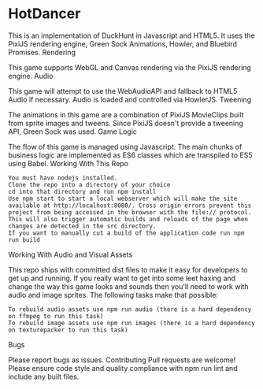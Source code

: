 # HotDancer


This is an implementation of DuckHunt in Javascript and HTML5. It uses the PixiJS rendering engine, Green Sock Animations, Howler, and Bluebird Promises.
Rendering

This game supports WebGL and Canvas rendering via the PixiJS rendering engine.
Audio

This game will attempt to use the WebAudioAPI and fallback to HTML5 Audio if necessary. Audio is loaded and controlled via HowlerJS.
Tweening

The animations in this game are a combination of PixiJS MovieClips built from sprite images and tweens. Since PixiJS doesn't provide a tweening API, Green Sock was used.
Game Logic

The flow of this game is managed using Javascript. The main chunks of business logic are implemented as ES6 classes which are transpiled to ES5 using Babel.
Working With This Repo

    You must have nodejs installed.
    Clone the repo into a directory of your choice
    cd into that directory and run npm install
    Use npm start to start a local webserver which will make the site available at http://localhost:8080/. Cross origin errors prevent this project from being accessed in the browser with the file:// protocol. This will also trigger automatic builds and reloads of the page when changes are detected in the src directory.
    If you want to manually cut a build of the application code run npm run build

Working With Audio and Visual Assets

This repo ships with committed dist files to make it easy for developers to get up and running. If you really want to get into some leet haxing and change the way this game looks and sounds then you'll need to work with audio and image sprites. The following tasks make that possible:

    To rebuild audio assets use npm run audio (there is a hard dependency on ffmpeg to run this task)
    To rebuild image assets use npm run images (there is a hard dependency on texturepacker to run this task)

Bugs

Please report bugs as issues.
Contributing
Pull requests are welcome! Please ensure code style and quality compliance with npm run lint and include any built files.
